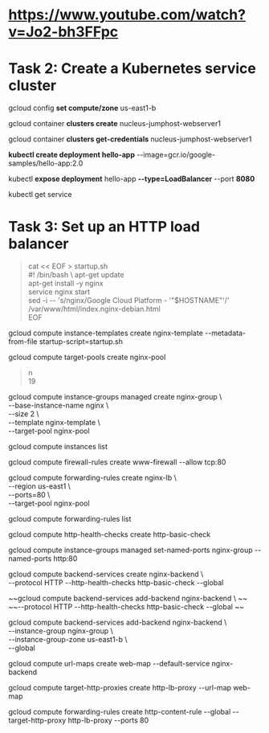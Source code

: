 # https://www.youtube.com/watch?v=Jo2-bh3FFpc

# Task 2: Create a Kubernetes service cluster

gcloud config __set compute/zone__ us-east1-b

gcloud container __clusters create__ nucleus-jumphost-webserver1

gcloud container __clusters get-credentials__ nucleus-jumphost-webserver1

__kubectl create deployment hello-app__ --image=gcr.io/google-samples/hello-app:2.0

kubectl __expose deployment__ hello-app __--type=LoadBalancer__ --port __8080__

kubectl get service

# Task 3: Set up an HTTP load balancer


>cat << EOF > startup.sh \
>#! /bin/bash \ 
>apt-get update \
>apt-get install -y nginx \
>service nginx start \
>sed -i -- 's/nginx/Google Cloud Platform - '"\$HOSTNAME"'/' /var/www/html/index.nginx-debian.html \
>EOF 

gcloud compute instance-templates create nginx-template --metadata-from-file startup-script=startup.sh

gcloud compute target-pools create nginx-pool
> n \
> 19

 gcloud compute instance-groups managed create nginx-group \  
 --base-instance-name nginx \  
 --size 2 \  
 --template nginx-template \  
 --target-pool nginx-pool  

gcloud compute instances list

gcloud compute firewall-rules create www-firewall --allow tcp:80

gcloud compute forwarding-rules create nginx-lb \  
 --region us-east1 \  
 --ports=80 \  
 --target-pool nginx-pool  



gcloud compute forwarding-rules list

gcloud compute http-health-checks create http-basic-check

gcloud compute instance-groups managed set-named-ports nginx-group --named-ports http:80

gcloud compute backend-services create nginx-backend \  
 --protocol HTTP --http-health-checks http-basic-check --global  

~~gcloud compute backend-services add-backend nginx-backend \ ~~
 ~~--protocol HTTP --http-health-checks http-basic-check --global  ~~

gcloud compute backend-services add-backend nginx-backend \  
 --instance-group nginx-group \  
 --instance-group-zone us-east1-b \  
 --global  

gcloud compute url-maps create web-map --default-service nginx-backend

gcloud compute target-http-proxies create http-lb-proxy --url-map web-map

gcloud compute forwarding-rules create http-content-rule --global --target-http-proxy http-lb-proxy --ports 80
